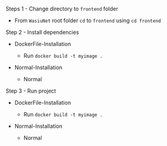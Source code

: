 Steps 1 - Change directory to `frontend` folder
    
- From `WasiuNet` root folder `cd` to `frontend` using `cd frontend`

Step 2 - Install dependencies

- DockerFile-Installation

    - Run `docker build -t myimage .`

- Normal-Installation

    - Normal

Step 3 - Run project

- DockerFile-Installation

    - Run `docker build -t myimage .`

- Normal-Installation

    - Normal